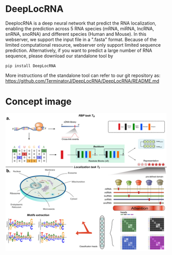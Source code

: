 # DeepLocRNA

DeeplocRNA is a deep neural network that predict the RNA localization, enabling the prediction across 5 RNA species (mRNA, miRNA, lncRNA, snRNA, snoRNA) and different species (Human and Mouse). 
In this webserver, we support the input file in a ".fasta" format. Because of the limited computational resource, webserver only support limited sequence prediction.
Alternatively, if you want to predict a large number of RNA sequence, please download our standalone tool by
```
pip install DeepLocRNA
```
More instructions of the standalone tool can refer to our git repository as: https://github.com/TerminatorJ/DeepLocRNA/DeepLocRNA/README.md
# Concept image
![DeepLocRNA](webserver/assets/Figure1small.png)
